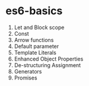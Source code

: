 # es6-basics

1. Let and Block scope
2. Const
3. Arrow functions
4. Default parameter
5. Template Literals
6. Enhanced Object Properties
7. De-structuring Assignment
8. Generators
9. Promises


